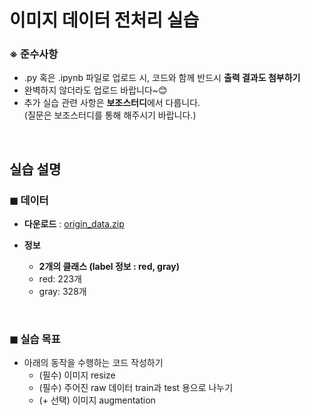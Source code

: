 # 이미지 데이터 전처리 실습


### ※ 준수사항
- .py 혹은 .ipynb 파일로 업로드 시, 코드와 함께 반드시 **출력 결과도 첨부하기**
- 완벽하지 않더라도 업로드 바랍니다~😊
- 추가 실습 관련 사항은 **보조스터디**에서 다룹니다. <br> 
(질문은 보조스터디를 통해 해주시기 바랍니다.)


<br>

## 실습 설명
### ◼ 데이터

- **다운로드** : [origin_data.zip](https://github.com/Artinto/Python_and_AI_Study/files/6221876/origin_data.zip)

- **정보**
   - **2개의 클래스 (label 정보 : red, gray)**
   - red: 223개 
   - gray: 328개


<br>

### ◼ 실습 목표
- 아래의 동작을 수행하는 코드 작성하기
   - (필수) 이미지 resize
   - (필수) 주어진 raw 데이터 train과 test 용으로 나누기
   - (+ 선택) 이미지 augmentation 
